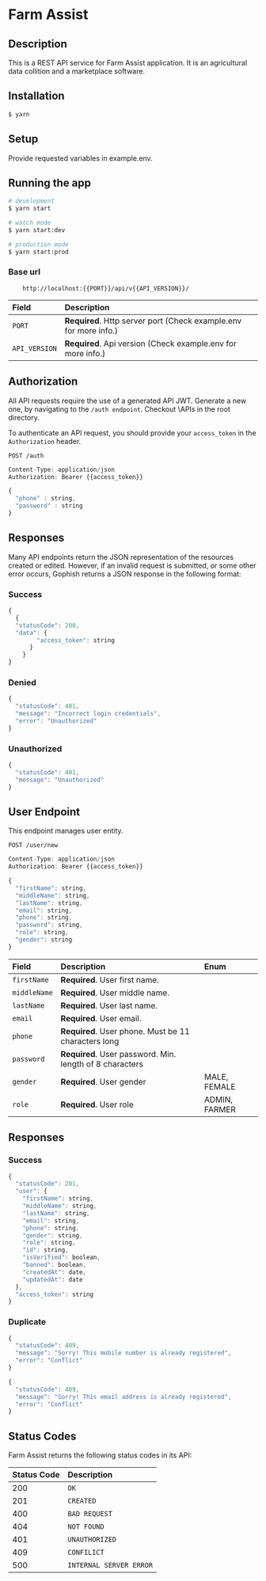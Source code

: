 # Farm Assist

## Description

This is a REST API service for Farm Assist application. It is an agricultural data collition and a marketplace software.

## Installation

```bash
$ yarn
```

## Setup

Provide requested variables in example.env.

## Running the app

```bash
# development
$ yarn start

# watch mode
$ yarn start:dev

# production mode
$ yarn start:prod
```

### Base url

```http
    http://localhost:{{PORT}}/api/v{{API_VERSION}}/
```

| Field         | Description                                                       |
| :------------ | :---------------------------------------------------------------- |
| `PORT`        | **Required**. Http server port (Check example.env for more info.) |
| `API_VERSION` | **Required**. Api version (Check example.env for more info.)      |

## Authorization

All API requests require the use of a generated API JWT. Generate a new one, by navigating to the `/auth endpoint`. Checkout \APIs in the root directory.

To authenticate an API request, you should provide your `access_token` in the `Authorization` header.

```http
POST /auth
```

```javascript
Content-Type: application/json
Authorization: Bearer {{access_token}}

{
  "phone" : string,
  "password" : string
}
```

## Responses

Many API endpoints return the JSON representation of the resources created or edited. However, if an invalid request is submitted, or some other error occurs, Gophish returns a JSON response in the following format:

### Success

```javascript
{
  {
  "statusCode": 200,
  "data": {
        "access_token": string
      }
    }
}
```

### Denied

```javascript
{
  "statusCode": 401,
  "message": "Incorrect login credentials",
  "error": "Unauthorized"
}
```

### Unauthorized

```javascript
{
  "statusCode": 401,
  "message": "Unauthorized"
}
```

## User Endpoint

This endpoint manages user entity.

```http
POST /user/new
```

```javascript
Content-Type: application/json
Authorization: Bearer {{access_token}}

{
  "firstName": string,
  "middleName": string,
  "lastName": string,
  "email": string,
  "phone": string,
  "password": string,
  "role": string,
  "gender": string
}
```

| Field        | Description                                                       | Enum          |
| :----------- | :---------------------------------------------------------------- | :------------ |
| `firstName`  | **Required**. User first name. <String>                           |
| `middleName` | **Required**. User middle name. <String>                          |
| `lastName`   | **Required**. User last name. <String>                            |
| `email`      | **Required**. User email. <String>                                |
| `phone`      | **Required**. User phone. Must be 11 characters long <String>     |
| `password`   | **Required**. User password. Min. length of 8 characters <String> |
| `gender`     | **Required**. User gender <String>                                | MALE, FEMALE  |
| `role`       | **Required**. User role <String>                                  | ADMIN, FARMER |

## Responses

### Success

```javascript
{
  "statusCode": 201,
  "user": {
    "firstName": string,
    "middleName": string,
    "lastName": string,
    "email": string,
    "phone": string,
    "gender": string,
    "role": string,
    "id": string,
    "isVerified": boolean,
    "banned": boolean,
    "createdAt": date,
    "updatedAt": date
  },
  "access_token": string
}
```

### Duplicate

```javascript
{
  "statusCode": 409,
  "message": "Sorry! This mobile number is already registered",
  "error": "Conflict"
}

```

```javascript
{
  "statusCode": 409,
  "message": "Sorry! This email address is already registered",
  "error": "Conflict"
}

```

## Status Codes

Farm Assist returns the following status codes in its API:

| Status Code | Description             |
| :---------- | :---------------------- |
| 200         | `OK`                    |
| 201         | `CREATED`               |
| 400         | `BAD REQUEST`           |
| 404         | `NOT FOUND`             |
| 401         | `UNAUTHORIZED`          |
| 409         | `CONFILICT`             |
| 500         | `INTERNAL SERVER ERROR` |
